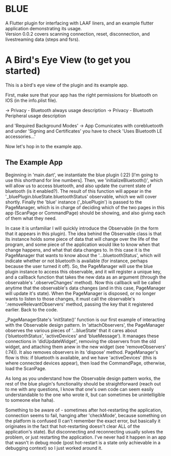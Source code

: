 # BLUE

A Flutter plugin for interfacing with LAAF liners, and an example flutter application demonstrating its usage.  
Version 0.0.2 covers
    scanning
    connection, reset, disconnection, and livestreaming data (steps and fsrs).  

# A Bird's Eye View (to get you started)

This is a bird's eye view of the plugin and its example app.  

First, make sure that your app has the right permissions for bluetooth on IOS (in the info.plist file).

 -> Privacy - Bluetooth always usage description
 -> Privacy - Bluetooth Peripheral usage description

 and 'Required Background Modes' -> App Comunicates with corebluetooth
 and under 'Signing and Certificates' you have to check 'Uses Bluetooth LE accessories...'

Now let's hop in to the example app.  

## The Example App

Beginning in 'main.dart', we instantiate the blue plugin (:22) [I'm going to use this shorthand for line numbers].  Then, we 'initializeBluetooth()', which will allow us to access bluetooth, and also update the current state of bluetooth (is it enabled?).  The result of this function will appear in the 
'_bluePlugin.blueState.bluetoothStatus' observable, which we will cover shortly.  Finally the 'blue' instance ('_bluePlugin') is passed to the PageManager, which is in charge of deciding which of the two pages in this app (ScanPage or CommandPage) should be showing, and also giving each of them what they need. 

In case it is unfamiliar I will quickly introduce the Observable (in the form that it appears in this plugin).  The idea behind the Observable class is that its instance holds some piece of data that will change over the life of the program, and some piece of the application would like to know when that change happens, and what that data changes to. In this case it is the PageManager that wants to know about the '...bluetoothStatus', which will indicate whether or not bluetooth is available (for instance, perhaps because the user turned it off).  So, the PageManager will use the blue plugin instance to access this observable, and it will register a unique key, and a callback function that takes the new data as an argument (through the observable's '.observeChanges' method).  Now this callback will be called anytime that the observable's data changes (and in this case, PageManager will update it's state).  When the PageManager is disposed, or no longer wants to listen to those changes, it must call the observable's '.removeRelevantObservers' method, passing the key that it registered earlier.  Back to the code.  

_PageManagerState's 'initState()' function is our first example of interacting with the Observable design pattern.  In 'attachObservers', the PageManager observes the various pieces of '...blueState' that it cares about ('bluetoothStatus', 'activeDevices' and 'blueMessage').  It manages these connections in 'didUpdateWidget', removing the observers from the old widget, and attaching them anew in the new widget (see 'removeObservers' (:74)).  It also removes observers in its 'dispose' method. PageManager's flow is this: if bluetooth is available, and we have 'activeDevices' (this is where connected devices appear), then load the CommandPage, otherwise, load the ScanPage.

As long as you understand how the Observable design pattern works, the rest of the blue plugin's functionality should be straightforward (reach out to me with any questions, I know that one's own code can seem easily understandable to the one who wrote it, but can sometimes be unintelligible to someone else haha).  

Something to be aware of - sometimes after hot-restarting the application, connection seems to fail, hanging after 'checkMode', because something on the platform is confused (I can't remember the exact error, but basically it originates in the fact that hot-restarting doesn't clear ALL of the application's state).  But disconnecting and reconnecting usually solves the problem, or just restarting the application.  I've never had it happen in an app that wasn't in debug mode (post hot-restart is a state only achievable in a debugging context) so I just worked around it.  

